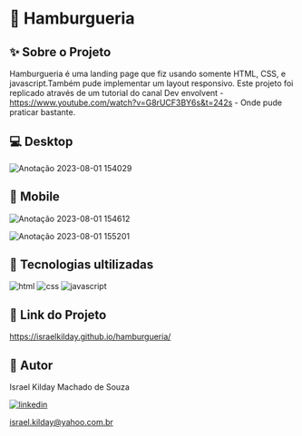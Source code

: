 # 🍔 Hamburgueria
  
## ✨ Sobre o Projeto

Hamburgueria é uma landing page que fiz usando somente HTML, CSS, e javascript.Também pude implementar um layout responsivo. Este projeto foi replicado através de um tutorial do canal Dev envolvent - https://www.youtube.com/watch?v=G8rUCF3BY6s&t=242s - Onde pude praticar bastante.

## 💻 Desktop
![Anotação 2023-08-01 154029](https://github.com/Israelkilday/hamburgueria/assets/101229204/6d8b2712-87df-4d15-a6e1-3afa2332fc3e)

## 📱 Mobile
![Anotação 2023-08-01 154612](https://github.com/Israelkilday/hamburgueria/assets/101229204/b58d3814-1359-40fa-a6ea-eef493e659cf)  

![Anotação 2023-08-01 155201](https://github.com/Israelkilday/hamburgueria/assets/101229204/68d16feb-d5ad-4513-b5fe-9d5957a238a7)

## 🚀 Tecnologias ultilizadas

![html](https://img.shields.io/badge/HTML5-E34F26?style=for-the-badge&logo=html5&logoColor=white)
![css](https://img.shields.io/badge/CSS3-1572B6?style=for-the-badge&logo=css3&logoColor=white)
![javascript](https://img.shields.io/badge/JavaScript-F7DF1E?style=for-the-badge&logo=javascript&logoColor=black)

## 🔗 Link do Projeto

https://israelkilday.github.io/hamburgueria/

## 🧠 Autor

Israel Kilday Machado de Souza  

[![linkedin](https://img.shields.io/badge/LinkedIn-0077B5?style=for-the-badge&logo=linkedin&logoColor=white)](https://www.linkedin.com/in/israel-kilday-machado-de-souza-801482230)

israel.kilday@yahoo.com.br




